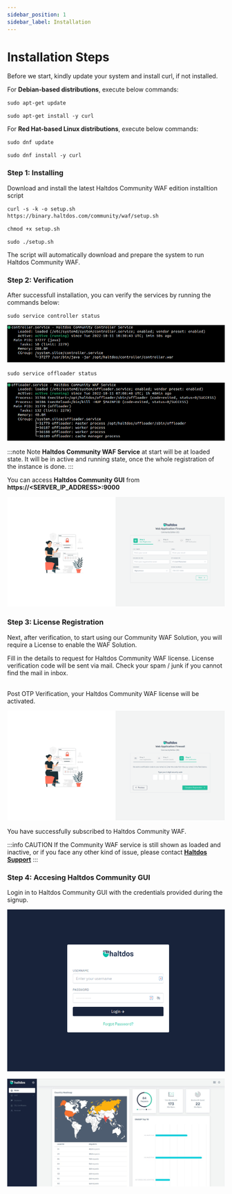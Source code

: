 ```yaml
---
sidebar_position: 1
sidebar_label: Installation
---
```


# Installation Steps

Before we start, kindly update your system and install curl, if not installed.

For **Debian-based distributions**, execute below commands:

```
sudo apt-get update
```
```
sudo apt-get install -y curl
```
For **Red Hat-based Linux distributions**, execute below commands:

```
sudo dnf update
```
```
sudo dnf install -y curl
```

### Step 1: Installing 

Download and install the latest Haltdos Community WAF edition installtion script

```
curl -s -k -o setup.sh https://binary.haltdos.com/community/waf/setup.sh
```

```
chmod +x setup.sh
```

```
sudo ./setup.sh
```

The script will automatically download and prepare the system to run Haltdos Community WAF.

### Step 2: Verification

After successfull installation, you can verify the services by running the commands below:

```
sudo service controller status
```

![haltdos](/img/ce-waf/docs/status/controller.png)


```
sudo service offloader status
```

![haltdos](/img/ce-waf/docs/status/offloader.png)

:::note Note 
**Haltdos Community WAF Service** at start will be at loaded state. It will be in active and running state, once the whole registration of the instance is done.
:::

You can access **Haltdos Community GUI** from **https://<SERVER_IP_ADDRESS>:9000**

![haltdos](/img/ce-waf/docs/setup/setup.png)  


### Step 3: License Registration

Next, after verification, to start using our Community WAF Solution, you will require a License to enable the WAF Solution.

Fill in the details to request for Haltdos Community WAF license. License verification code will be sent via mail. Check your spam / junk if you cannot find the mail in inbox.

<br />
Post OTP Verification, your Haltdos Community WAF license will be activated.


![signup](/img/ce-waf/docs/setup/otp.png)

You have successfully subscribed to Haltdos Community WAF.

:::info CAUTION
If the Community WAF service is still shown as loaded and inactive, or if you face any other kind of issue, please contact [**Haltdos Support**](mailto:support@haltdos.com)
:::

### Step 4: Accesing Haltdos Community GUI

Login in to Haltdos Community GUI with the credentials provided during the signup.

![login](/img/ce-waf/docs/setup/login.png)

![overview](/img/ce-waf/docs/setup/overview.jpeg)
